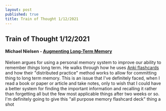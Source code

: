 ```yaml
---
layout: post
published: true
title: Train of Thought 1/12/2021
---
```

## Train of Thought 1/12/2021

#### Michael Nielsen - [Augmenting Long-Term Memory](http://augmentingcognition.com/ltm.html)
Nielsen argues for using a personal memory system to improve our ability to remember *things* long term. He walks through how he uses [Anki flashcards](https://apps.ankiweb.net/) and how their "distributed practice" method works to allow for committing thing to long term memory. This is an issue that I've definitely faced, when I read a book or paper or article and take notes, only to wish that I could have a better system for finding the important information and recalling it rather than forgetting all but the few most applicable things after two weeks or so. I'm definitely going to give this "all purpose memory flashcard deck" thing a shot

